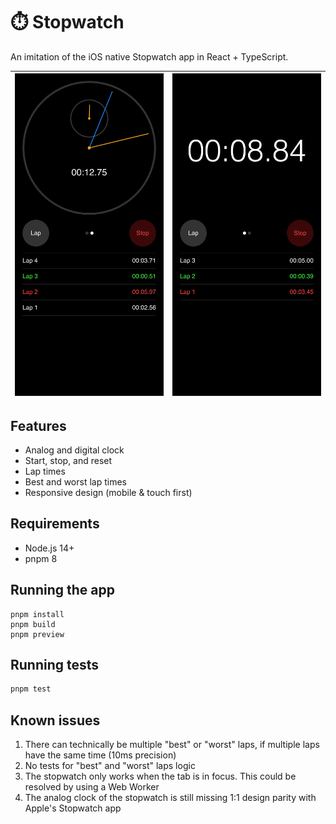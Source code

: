 # ⏱️ Stopwatch

An imitation of the iOS native Stopwatch app in React + TypeScript.

| ![Analog](src%2Fscreenshots%2Fanalog.png) | ![Digital](src%2Fscreenshots%2Fdigital.png) |
|---------------------------|----------------------------|

## Features

- Analog and digital clock
- Start, stop, and reset
- Lap times
- Best and worst lap times
- Responsive design (mobile & touch first)

## Requirements

- Node.js 14+
- pnpm 8

## Running the app

```
pnpm install
pnpm build
pnpm preview
```

## Running tests

```bash
pnpm test
```

## Known issues

1. There can technically be multiple "best" or "worst" laps, if multiple laps have the same time (10ms precision)
2. No tests for "best" and "worst" laps logic
3. The stopwatch only works when the tab is in focus. This could be resolved by using a Web Worker
4. The analog clock of the stopwatch is still missing 1:1 design parity with Apple's Stopwatch app
